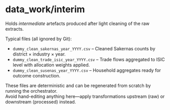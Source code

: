 # data_work/interim

Holds *intermediate* artefacts produced after light cleaning of the raw extracts.

Typical files (all ignored by Git):

- `dummy_clean_sakernas_year_YYYY.csv` – Cleaned Sakernas counts by district × industry × year.
- `dummy_clean_trade_isic_year_YYYY.csv` – Trade flows aggregated to ISIC level with allocation weights applied.
- `dummy_clean_susenas_year_YYYY.csv` – Household aggregates ready for outcome construction.

These files are deterministic and can be regenerated from scratch by running the orchestrator.  
Avoid hand-editing anything here—apply transformations upstream (raw) or downstream (processed) instead.
